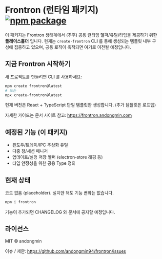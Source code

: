 # Frontron (런타임 패키지) <a href="https://npmjs.com/package/frontron"><img src="https://img.shields.io/npm/v/frontron" alt="npm package"></a>

이 패키지는 Frontron 생태계에서 (추후) 공용 런타임 헬퍼/유틸/타입을 제공하기 위한 **플레이스홀더** 입니다. 현재는 `create-frontron` CLI 를 통해 생성되는 템플릿 내부 구성에 집중하고 있으며, 공통 로직이 축적되면 여기로 이전될 예정입니다.

## 지금 Frontron 시작하기

새 프로젝트를 만들려면 CLI 를 사용하세요:

```bash
npm create frontron@latest
# 또는
npx create-frontron@latest
```

현재 버전은 React + TypeScript 단일 템플릿만 생성합니다. (추가 템플릿은 로드맵)

자세한 가이드는 문서 사이트 참고: https://frontron.andongmin.com

## 예정된 기능 (이 패키지)

- 윈도우/트레이/IPC 추상화 유틸
- 다중 창/세션 매니저
- 업데이트/설정 저장 헬퍼 (electron-store 래핑 등)
- 타입 안정성을 위한 공용 Type 정의

## 현재 상태

코드 없음 (placeholder). 설치만 해도 기능 변화는 없습니다.

```bash
npm i frontron
```

기능이 추가되면 CHANGELOG 와 문서에 공지할 예정입니다.

## 라이선스

MIT © andongmin

이슈 / 제안: https://github.com/andongmin94/frontron/issues
